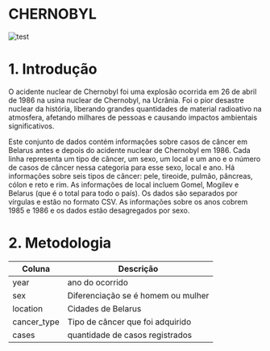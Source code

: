 # CHERNOBYL

<img src="https://i.ibb.co/NNP7hZR/logo.png](https://i.ibb.co/WxZ03fj/p-Sefe7-YIk7b7-GMt-Rdw-K-Ek-UBk61-QUD4r9h-L8oabb-GX4.png" alt="test" />

<h1>1. Introdução</h1>
<p>
O acidente nuclear de Chernobyl foi uma explosão ocorrida em 26 de abril de 1986 na usina nuclear de Chernobyl, na Ucrânia. Foi o pior desastre nuclear da história, liberando grandes quantidades de material radioativo na atmosfera, afetando milhares de pessoas e causando impactos ambientais significativos.
</p>

<p>
Este conjunto de dados contém informações sobre casos de câncer em Belarus antes e depois do acidente nuclear de Chernobyl em 1986. Cada linha representa um tipo de câncer, um sexo, um local e um ano e o número de casos de câncer nessa categoria para esse sexo, local e ano. Há informações sobre seis tipos de câncer: pele, tireoide, pulmão, pâncreas, cólon e reto e rim. As informações de local incluem Gomel, Mogilev e Belarus (que é o total para todo o país). Os dados são separados por vírgulas e estão no formato CSV. As informações sobre os anos cobrem 1985 e 1986 e os dados estão desagregados por sexo.
</p>

<h1>2. Metodologia</h1>

<p>
<table>
<thead>
<tr>
  <th>Coluna</th>
  <th>Descrição</th>
</tr>
</thead>
<tbody>
<tr>
  <td>year</td>
  <td>ano do ocorrido</td>
</tr>
<tr>
  <td>sex</td>
  <td>Diferenciação se é homem ou mulher</td>
</tr>
<tr>
  <td>location</td>
  <td>Cidades de Belarus</td>
</tr>
<tr>
  <td>cancer_type</td>
  <td>Tipo de câncer que foi adquirido</td>
</tr>
<tr>
  <td>cases</td>
  <td>quantidade de casos registrados</td>
</tr>
</tbody>
</table>
</p>





